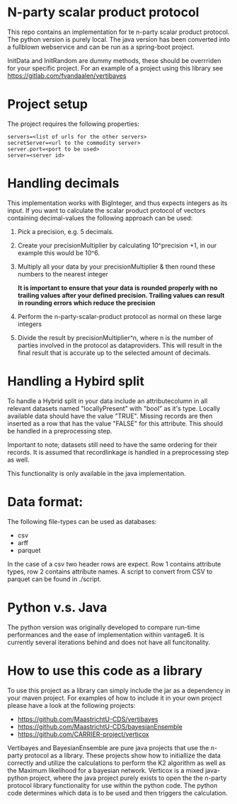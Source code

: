 # N-party scalar product protocol

This repo contains an implementation for te n-party scalar product protocol. 
The python version is purely local. The java version has been converted into a fullblown webservice and can be run as a spring-boot project.

InitData and InitRandom are dummy methods, these should be overrriden for your specific project.
For an example of a project using this library see https://gitlab.com/fvandaalen/vertibayes

# Project setup
The project requires the following properties:
```
servers=<list of urls for the other servers>
secretServer=<url to the commodity server>
server.port=<port to be used>
server=<server id>
```
# Handling decimals
This implementation works with BigInteger, and thus expects integers as its input.
If you want to calculate the scalar product protocol of vectors containing decimal-values the following approach can be used:
1) Pick a precision, e.g. 5 decimals.
2) Create your precisionMultiplier by calculating 10^precision +1, in our example this would be 10^6. 
3) Multiply all your data by your precisionMultiplier & then round these numbers to the nearest integer

    **It is important to ensure that your data is rounded properly with no trailing values after your defined precision. Trailing values can result in rounding errors which reduce the precision**
4) Perform the n-party-scalar-product protocol as normal on these large integers
5) Divide the result by precisionMultiplier^n, where n is the number of parties involved in the protocol as dataproviders. This will result in the final result that is accurate up to the selected amount of decimals.

# Handling a Hybird split
To handle a Hybrid split in your data include an attributecolumn in all relevant datasets named "locallyPresent" with "bool" as it's type. Locally available data should have the value "TRUE". Missing records are then inserted as a row that has the value "FALSE" for this attribute. This should be handled in a preprocessing step.

Important to note; datasets still need to have the same ordering for their records. It is assumed that recordlinkage is handled in a preprocessing step as well.

This functionality is only available in the java implementation.

# Data format:
The following file-types can be used as databases: 
- csv
- arff
- parquet

In the case of a csv two header rows are expect. Row 1 contains attribute types, row 2 contains attribute names.
A script to convert from CSV to parquet can be found in ./script.

# Python v.s. Java
The python version was originally developed to compare run-time performances and the ease of implementation within vantage6. It is currently several iterations behind and does not have all funcitonality.

# How to use this code as a library
To use this project as a library can simply include the jar as a dependency in your maven project.
For examples of how to include it in your own project please have a look at the following projects:

- https://github.com/MaastrichtU-CDS/vertibayes
- https://github.com/MaastrichtU-CDS/bayesianEnsemble
- https://github.com/CARRIER-project/verticox

Vertibayes and BayesianEnsemble are pure java projects that use the n-party protocol as a library. These projects show how to initiallize the data correctly and utilize the calculations to perform the K2 algorithm as well as the Maximum likelihood for a bayesian network.
Verticox is a mixed java-python project, where the java project purely exists to open the the n-party protocol library functionality for use within the python code. The python code determines which data is to be used and then triggers the calculation.